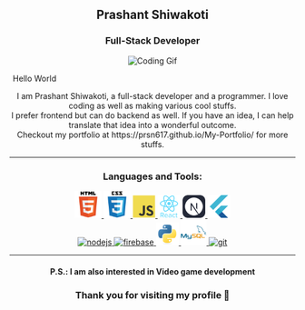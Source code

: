 <h2 align="center"> Prashant Shiwakoti </h2>
<h3 align="center"> Full-Stack Developer </h3>
  <p align="center">
<img src="https://media2.giphy.com/media/xUA7bdpLxQhsSQdyog/giphy.gif?cid=790b761189896e42796408ec894e7331926ab50a24620d7e&rid=giphy.gif&ct=g" alt="Coding Gif"/>
  </p>

<p align="center" style="max-width: 10ch;">Hello World </p>
<p align="center"> I am Prashant Shiwakoti, a full-stack developer and a programmer. I love coding as well as making various cool stuffs. <br/> I prefer frontend but can do backend as well. If you have an idea, I can help translate that idea into a wonderful outcome. <br/> Checkout my portfolio at https://prsn617.github.io/My-Portfolio/ for more stuffs.</p>

<hr/>

<h3 align="center">Languages and Tools:</h3>
<p align="center"> 
  <a href="https://www.w3.org/html/" target="_blank" rel="noreferrer">
    <img src="https://raw.githubusercontent.com/devicons/devicon/master/icons/html5/html5-original-wordmark.svg" alt="html5" width="47" height="47"/> </a> 
  <a href="https://www.w3schools.com/css/" target="_blank" rel="noreferrer"> 
    <img src="https://raw.githubusercontent.com/devicons/devicon/master/icons/css3/css3-original-wordmark.svg" alt="css3" width="47" height="47"/> </a>
  <a href="https://developer.mozilla.org/en-US/docs/Web/JavaScript" target="_blank" rel="noreferrer">
    <img src="https://raw.githubusercontent.com/devicons/devicon/master/icons/javascript/javascript-original.svg" alt="javascript" width="40" height="40"/> </a>
  <a href="https://reactjs.org/" target="_blank" rel="noreferrer">
    <img src="https://raw.githubusercontent.com/devicons/devicon/master/icons/react/react-original-wordmark.svg" alt="react" width="40" height="40"/> </a>
  <a href="https://nextjs.org/" target="_blank" rel="noreferrer">
    <img src="https://github.com/tandpfun/skill-icons/blob/main/icons/NextJS-Dark.svg" alt="next" width="40" height="40"/> </a>
  <a href="https://flutter.dev/" target="_blank" rel="noreferrer"> 
    <img src="https://raw.githubusercontent.com/devicons/devicon/master/icons/flutter/flutter-original.svg" alt="flutter" width="40" height="40"/> </a><br/>
  <a href="https://nodejs.org/" target="_blank" rel="noreferrer">
    <img src="https://www.vectorlogo.zone/logos/nodejs/nodejs-icon.svg" alt="nodejs" width="40" height="40"/> </a> 
  <a href="https://firebase.google.com/" target="_blank" rel="noreferrer">
    <img src="https://www.vectorlogo.zone/logos/firebase/firebase-icon.svg" alt="firebase" width="40" height="40"/> </a>
  <a href="https://www.python.org" target="_blank" rel="noreferrer"> 
    <img src="https://raw.githubusercontent.com/devicons/devicon/master/icons/python/python-original.svg" alt="python" width="40" height="40"/> </a>
  <a href="https://www.mysql.com/" target="_blank" rel="noreferrer">
    <img src="https://raw.githubusercontent.com/devicons/devicon/master/icons/mysql/mysql-original-wordmark.svg" alt="mysql" width="45" height="45"/> </a>
  <a href="https://git-scm.com/" target="_blank" rel="noreferrer">
    <img src="https://www.vectorlogo.zone/logos/git-scm/git-scm-icon.svg" alt="git" width="40" height="40"/> </a>
   
  </p>
<hr/>

<h4 align="center">P.S.: I am also interested in Video game development</h4>
<h3 align="center"> Thank you for visiting my profile 💜 </h3>







